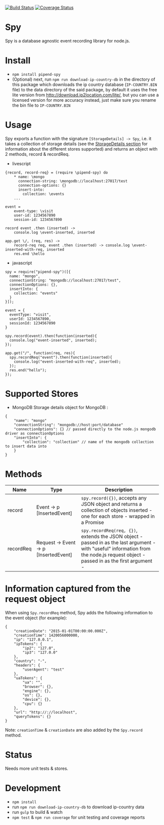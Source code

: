 [![Build Status](https://travis-ci.org/Pipend/pipend-spy.svg?branch=master)](https://travis-ci.org/Pipend/pipend-spy)    [![Coverage Status](https://coveralls.io/repos/Pipend/pipend-spy/badge.svg?branch=master&service=github)](https://coveralls.io/github/Pipend/pipend-spy?branch=master)

# Spy
Spy is a database agnostic event recording library for node.js.

# Install
* `npm install pipend-spy`
* (Optional) next, run `npm run download-ip-country-db` in the directory of this package which downloads the ip country database (`IP-COUNTRY.BIN` file) to the data directory of the said package, by default it uses the free lite version from http://download.ip2location.com/lite/, but you can use a licensed version for more accuracy instead, just make sure you rename the bin file to `IP-COUNTRY.BIN`

# Usage
Spy exports a function with the signature `[StorageDetails] -> Spy`, i.e. it takes a collection of storage details (see the [StorageDetails section](#supported-stores) for information about the different stores supported) and returns an object with 2 methods, record & recordReq.

* livescript
```
{record, record-req} = (require \pipend-spy) do 
    * name: \mongo
      connection-string: \mongodb://localhost:27017/test
      connection-options: {}
      insert-into:
        collection: \events
    ...

event =  
    event-type: \visit
    user-id: 1234567890
    session-id: 1234567890

record event .then (inserted) ->
    console.log \event-inserted, inserted

app.get \/, (req, res) ->
    record-req req, event .then (inserted) -> console.log \event-inserted-with-req, inserted
    res.end \hello
```

* javascript
```
spy = require("pipend-spy")([{
  name: "mongo",
  connectionString: "mongodb://localhost:27017/test",
  connectionOptions: {},
  insertInto: {
    collection: "events"
  }
}]);

event = {
  eventType: "visit",
  userId: 1234567890,
  sessionId: 1234567890
}

spy.record(event).then(function(inserted){
  console.log("event-inserted", inserted);
});

app.get("/", function(req, res){
  spy.recordReq("event").then(function(inserted){
    console.log("event-inserted-with-req", inserted);
  });
  res.end("hello");
});

```

# Supported Stores
* MongoDB
  Storage details object for MongoDB : 
```
{
    "name": "mongo"
    "connectionString": "mongodb://host:port/database"
    "connectionOptions": {} // passed directly to the node.js mongodb driver as connectionOptions
    "insertInto": {
        "collection": "collection" // name of the mongodb collection to insert data into
    }
}
```

# Methods
|    Name     |   Type                                |   Description                  |
|-------------|---------------------------------------|--------------------------------|
| record      | Event -> p [InsertedEvent]            | `spy.record({})`, accepts any JSON object and returns a collection of objects inserted - one for each store - wrapped in a Promise |
| recordReq   | Request -> Event -> p [InsertedEvent] | `spy.recordReq(req, {})`, extends the JSON object - passed in as the last argument - with "useful" information from the node.js request object - passed in as the first argument - | 

# Information captured from the request object
When using `Spy.recordReq` method, Spy adds the following information to the event object (for example):
```
{
    "creationDate": "2015-01-01T00:00:00.000Z",
    "creationTime": 1420056000000,
    "ip": "127.0.0.1",
    "ipTokens": {
        "ip2": "127.0",
        "ip3": "127.0.0"
    },
    "country": "-",
    "headers": {
        "userAgent": "test"
    },
    "uaTokens": {
        "ua": "",
        "browser": {},
        "engine": {},
        "os": {},
        "device": {},
        "cpu": {}
    },
    "url": "http://://localhost",
    "queryTokens": {}
}
```
Note: `creationTime` & `creationDate` are also added by the `Spy.record` method.

# Status
Needs more unit tests & stores.

# Development
* `npm install`
* run `npm run download-ip-country-db` to download ip-country data
* run `gulp` to build & watch
* `npm test` & `npm run coverage` for unit testing and coverage reports
